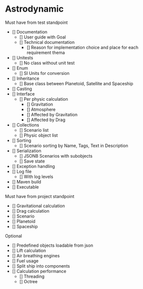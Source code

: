 # Astrodynamic

Must have from test standpoint
- [] Documentation
    - [] User guide with Goal
    - [] Technical documentation
        - [] Reason for implementation choice and place for each requirement thema
- [] Unitests
    - [] No class without unit test
- [] Enum
    - [] SI Units for conversion
- [] Inheritance
    - [] Base class between Planetoid, Satellite and Spaceship
- [] Casting
- [] Interface
    - [] Per physic calculation
        - [] Gravitation
        - [] Atmosphere
        - [] Affected by Gravitation
        - [] Affected by Drag
- [] Collections
    - [] Scenario list
    - [] Physic object list
- [] Sorting
    - [] Scenario sorting by Name, Tags, Text in Description
- [] Serialization
    - [] JSONB Scenarios with subobjects
    - [] Save state
- [] Exception handling
- [] Log file
    - [] With log levels
- [] Maven build
- [] Executable

Must have from project standpoint
- [] Gravitational calculation
- [] Drag calculation
- [] Scenario
- [] Planetoid
- [] Spaceship

Optional
- [] Predefined objects loadable from json
- [] Lift calculation
- [] Air breathing engines
- [] Fuel usage
- [] Split ship into components
- [] Calculation performance
    - [] Threading
    - [] Octree
